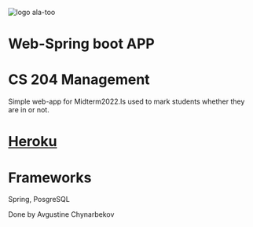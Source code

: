 ![logo ala-too](https://user-images.githubusercontent.com/72886935/162588065-91924134-8b30-46ea-aad7-ba43aa8d7e03.png)
# Web-Spring boot APP
# CS 204 Management 


Simple web-app for Midterm2022.Is used to mark students whether they are in or not. 

# [Heroku](https://web-spring-avgustine.herokuapp.com/)

# Frameworks 
Spring, PosgreSQL

Done by Avgustine Chynarbekov
